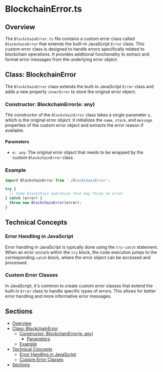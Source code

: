 # BlockchainError.ts

## Overview

The `BlockchainError.ts` file contains a custom error class called `BlockchainError` that extends the built-in JavaScript `Error` class. This custom error class is designed to handle errors specifically related to blockchain operations. It provides additional functionality to extract and format error messages from the underlying error object.

## Class: BlockchainError

The `BlockchainError` class extends the built-in JavaScript `Error` class and adds a new property `innerError` to store the original error object.

### Constructor: BlockchainError(e: any)

The constructor of the `BlockchainError` class takes a single parameter `e`, which is the original error object. It initializes the `name`, `stack`, and `message` properties of the custom error object and extracts the error reason if available.

#### Parameters

- `e: any`: The original error object that needs to be wrapped by the custom `BlockchainError` class.

### Example

```javascript
import BlockchainError from './BlockchainError';

try {
  // Some blockchain operation that may throw an error
} catch (error) {
  throw new BlockchainError(error);
}
```

## Technical Concepts

### Error Handling in JavaScript

Error handling in JavaScript is typically done using the `try-catch` statement. When an error occurs within the `try` block, the code execution jumps to the corresponding `catch` block, where the error object can be accessed and processed.

### Custom Error Classes

In JavaScript, it's common to create custom error classes that extend the built-in `Error` class to handle specific types of errors. This allows for better error handling and more informative error messages.

## Sections

- [Overview](#overview)
- [Class: BlockchainError](#class-blockchainerror)
  - [Constructor: BlockchainError(e: any)](#constructor-blockchainerrore-any)
    - [Parameters](#parameters)
  - [Example](#example)
- [Technical Concepts](#technical-concepts)
  - [Error Handling in JavaScript](#error-handling-in-javascript)
  - [Custom Error Classes](#custom-error-classes)
- [Sections](#sections)